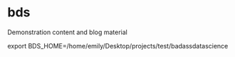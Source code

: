 # bds
Demonstration content and blog material



export BDS_HOME=/home/emily/Desktop/projects/test/badassdatascience
